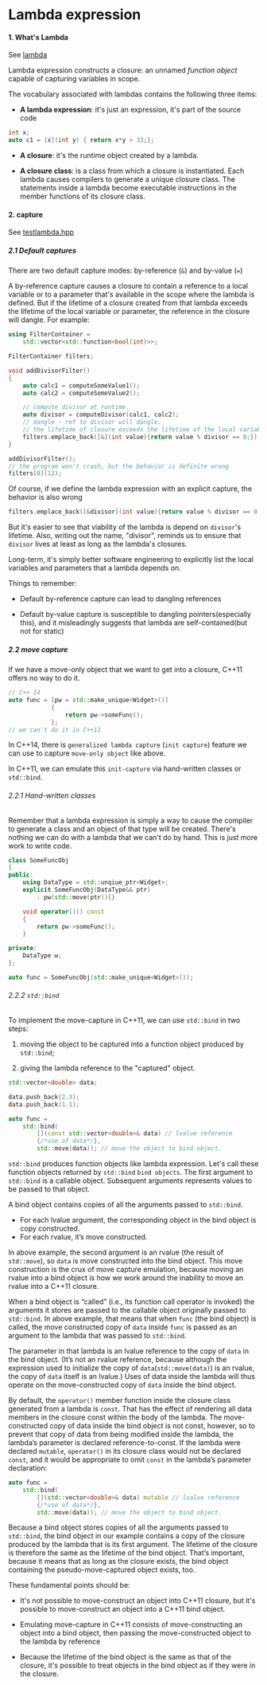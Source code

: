 # Lambda expression

#### 1. What's Lambda
See [lambda](http://en.cppreference.com/w/cpp/language/lambda)

Lambda expression constructs a closure: an unnamed *function object* capable of capturing variables in scope.

The vocabulary associated with lambdas contains the following three items:

* **A lambda expression**: it's just an expression, it's part of the source code
```C++
int x;
auto c1 = [x](int y) { return x*y > 33;};
```

* **A closure**: it's the runtime object created by a lambda.

* **A closure class**: is a class from which a closure is instantiated. Each lambda causes compilers to generate a unique closure class. The statements inside a lambda become executable instructions in the member functions of its closure class.

#### 2. capture

See [testlambda.hpp](https://github.com/hsgui/interest-only/blob/master/LearningCPlusPlus/testlambda.hpp)

##### 2.1 Default captures

There are two default capture modes: by-reference (`&`) and by-value (`=`)

A by-reference capture causes a closure to contain a reference to a local variable or to a parameter that's available in the scope where the lambda is defined. But if the lifetime of a closure created from that lambda exceeds the lifetime of the local variable or parameter, the reference in the closure will dangle. For example:
```C++
using FilterContainer = 
    std::vector<std::function<bool(int)>>;

FilterContainer filters;

void addDivisorFilter()
{
    auto calc1 = computeSomeValue1();
    auto calc2 = computeSomeValue2();

    // compute divisor at runtime.
    auto divisor = computeDivisor(calc1, calc2);
    // dangle - ref to divisor will dangle.
    // the lifetime of closure exceeds the lifetime of the local variable.
    filters.emplace_back([&](int value){return value % divisor == 0;});
}

addDivisorFilter();
// the program won't crash, but the behavior is definite wrong
filters[0](12);
```

Of course, if we define the lambda expression with an explicit capture, the behavior is also wrong
```C++
filters.emplace_back([&divisor](int value){return value % divisor == 0;});
```

But it's easier to see that viability of the lambda is depend on `divisor`'s lifetime. Also, writing out the name, "divisor", reminds us to ensure that `divisor` lives at least as long as the lambda's closures.

Long-term, it's simply better software engineering to explicitly list the local variables and parameters that a lambda depends on.

Things to remember:

* Default by-reference capture can lead to dangling references

* Default by-value capture is susceptible to dangling pointers(especially this), and it misleadingly suggests that lambda are self-contained(but not for static)

##### 2.2 move capture

If we have a move-only object that we want to get into a closure, C++11 offers no way to do it.
```C++
// C++ 14
auto func = [pw = std::make_unique<Widget>()]
            {
                return pw->someFunc();
            };
// we can't do it in C++11
```
In C++14, there is `generalized lambda capture` (`init capture`) feature we can use to capture `move-only object` like above.

In C++11, we can emulate this `init-capture` via hand-written classes or `std::bind`.

###### 2.2.1 Hand-written classes

Remember that a lambda expression is simply a way to cause the compiler to generate a class and an object of that type will be created. There's nothing we can do with a lambda that we can't do by hand. This is just more work to write code.

```C++
class SomeFuncObj
{
public:
    using DataType = std::unqiue_ptr<Widget>;
    explicit SomeFuncObj(DataType&& ptr)
        : pw(std::move(ptr)){}

    void operator()() const
    {
        return pw->someFunc();
    }

private:
    DataType w;
};

auto func = SomeFuncObj(std::make_unique<Widget>());
```

###### 2.2.2 `std::bind`

To implement the move-capture in C++11, we can use `std::bind` in two steps:

1. moving the object to be captured into a function object produced by `std::bind`;

2. giving the lambda reference to the "captured" object.

```C++
std::vector<double> data;

data.push_back(2.3);
data.push_back(1.1);

auto func = 
    std::bind(
        [](const std::vector<double>& data) // lvalue reference
        {/*use of data*/},
        std::move(data)); // move the object to bind object.
```

`std::bind` produces function objects like lambda expression. Let's call these function objects returned by `std::bind` `bind objects`. The first argument to `std::bind` is a callable object. Subsequent arguments represents values to be passed to that object.

A bind object contains copies of all the arguments passed to `std::bind`. 

* For each lvalue argument, the corresponding object in the bind object is copy constructed. 
* For each rvalue, it’s move constructed. 

In above example, the second argument is an rvalue (the result of `std::move`), so `data` is move constructed into the bind object. This move construction is the crux of move capture emulation, because moving an rvalue into a bind object is how we work around the inability to move an rvalue into a C++11 closure.

When a bind object is “called” (i.e., its function call operator is invoked) the arguments it stores are passed to the callable object originally passed to `std::bind`. In above example, that means that when `func` (the bind object) is called, the move constructed copy of `data` inside `func` is passed as an argument to the lambda that was passed to `std::bind`.

The parameter in that lambda is an lvalue reference to the copy of `data` in the bind object. (It’s not an rvalue reference, because although the expression used to initialize the copy of `data`(`std::move(data)`) is an rvalue, the copy of `data` itself is an lvalue.) Uses of data inside the lambda will thus operate on the move-constructed copy of `data` inside the bind object.

By default, the `operator()` member function inside the closure class generated from a lambda is `const`. That has the effect of rendering all data members in the closure const within the body of the lambda. The move-constructed copy of data inside the bind object is not const, however, so to prevent that copy of data from being modified inside the lambda, the lambda’s parameter is declared reference-to-const. If the lambda were declared `mutable`, `operator()` in its closure class would not be declared `const`, and it would be appropriate to omit `const` in the lambda’s parameter declaration:

```C++
auto func = 
    std::bind(
        [](std::vector<double>& data) mutable // lvalue reference
        {/*use of data*/},
        std::move(data)); // move the object to bind object.
```

Because a bind object stores copies of all the arguments passed to `std::bind`, the bind object in our example contains a copy of the closure produced by the lambda that is its first argument. The lifetime of the closure is therefore the same as the lifetime of the bind object. That’s important, because it means that as long as the closure exists, the bind object containing the pseudo-move-captured object exists, too.

These fundamental points should be:

* It's not possible to move-construct an object into C++11 closure, but it's possible to move-construct an object into a C++11 bind object.

* Emulating move-capture in C++11 consists of move-constructing an object into a bind object, then passing the move-constructed object to the lambda by reference

* Because the lifetime of the bind object is the same as that of the closure, it's possible to treat objects in the bind object as if they were in the closure.
